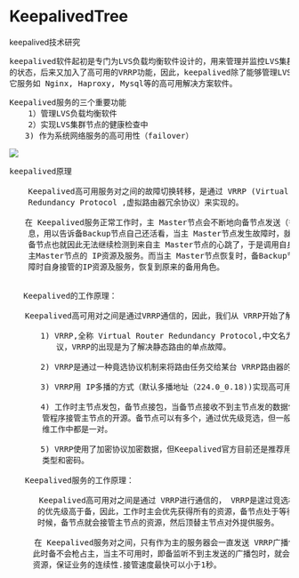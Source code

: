 # KeepalivedTree
keepalived技术研究


<pre>
keepalived软件起初是专门为LVS负载均衡软件设计的，用来管理并监控LVS集群系统中各个服务节点
的状态，后来又加入了高可用的VRRP功能，因此，keepalived除了能够管理LVS软件外，还可以作为其
它服务如 Nginx, Haproxy, Mysql等的高可用解决方案软件。
</pre>

<pre>
Keepalived服务的三个重要功能
    1）管理LVS负载均衡软件
    2）实现LVS集群节点的健康检查中
　　3) 作为系统网络服务的高可用性（failover）
</pre>

![](https://i.imgur.com/5ixGdwC.png)

<pre>
keepalived原理

    Keepalived高可用服务对之间的故障切换转移，是通过 VRRP (Virtual Router 
    Redundancy Protocol ,虚拟路由器冗余协议）来实现的。

　　在 Keepalived服务正常工作时，主 Master节点会不断地向备节点发送（多播的方式）心跳消
    息，用以告诉备Backup节点自己还活看，当主 Master节点发生故障时，就无法发送心跳消息，
    备节点也就因此无法继续检测到来自主 Master节点的心跳了，于是调用自身的接管程序，接管
    主Master节点的 IP资源及服务。而当主 Master节点恢复时，备Backup节点又会释放主节点故
    障时自身接管的IP资源及服务，恢复到原来的备用角色。


   Keepalived的工作原理：

　　Keepalived高可用对之间是通过VRRP通信的，因此，我们从 VRRP开始了解起：

　　　　1) VRRP,全称 Virtual Router Redundancy Protocol,中文名为虚拟路由冗余协
          议，VRRP的出现是为了解决静态路由的单点故障。

　　　　2) VRRP是通过一种竟选协议机制来将路由任务交给某台 VRRP路由器的。

　　　　3) VRRP用 IP多播的方式（默认多播地址（224.0_0.18))实现高可用对之间通信。

　　　　4) 工作时主节点发包，备节点接包，当备节点接收不到主节点发的数据包的时候，就启动接
       管程序接管主节点的开源。备节点可以有多个，通过优先级竞选，但一般 Keepalived系统运
       维工作中都是一对。

　　　　5) VRRP使用了加密协议加密数据，但Keepalived官方目前还是推荐用明文的方式配置认证
       类型和密码。

　　Keepalived服务的工作原理：

　　   Keepalived高可用对之间是通过 VRRP进行通信的， VRRP是遑过竞选机制来确定主备的，主
      的优先级高于备，因此，工作时主会优先获得所有的资源，备节点处于等待状态，当主挂了的
      时候，备节点就会接管主节点的资源，然后顶替主节点对外提供服务。

　　  在 Keepalived服务对之间，只有作为主的服务器会一直发送 VRRP广播包,告诉备它还活着，
     此时备不会枪占主，当主不可用时，即备监听不到主发送的广播包时，就会启动相关服务接管
     资源，保证业务的连续性.接管速度最快可以小于1秒。
</pre>